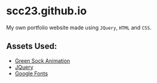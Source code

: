 # scc23.github.io

My own portfolio website made using `JQuery`, `HTML` and `CSS`.

## Assets Used:
- [Green Sock Animation](https://greensock.com/gsap/)
- [JQuery](https://jquery.com/)
- [Google Fonts](https://fonts.google.com/)
